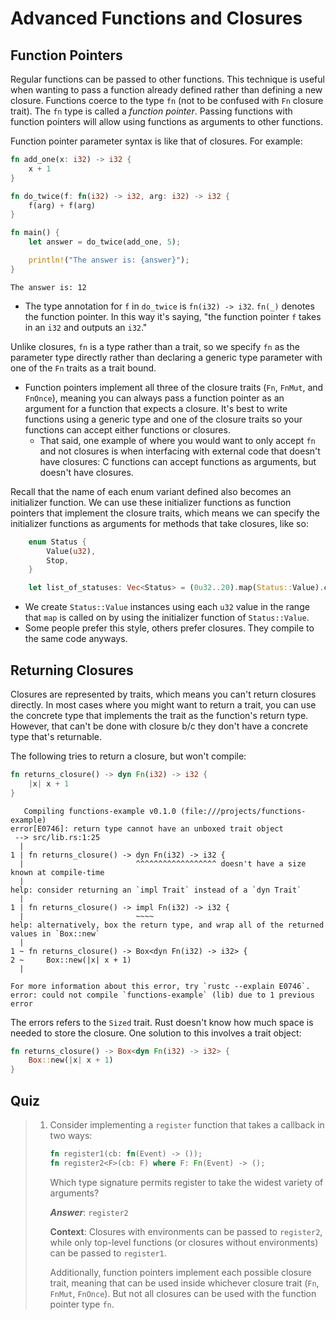 # Advanced Functions and Closures

## Function Pointers

Regular functions can be passed to other functions. This technique is useful when wanting to pass a
function already defined rather than defining a new closure. Functions coerce to the type `fn` (not
to be confused with `Fn` closure trait). The `fn` type is called a *function pointer*. Passing
functions with function pointers will allow using functions as arguments to other functions.

Function pointer parameter syntax is like that of closures. For example:

```rust
fn add_one(x: i32) -> i32 {
    x + 1
}

fn do_twice(f: fn(i32) -> i32, arg: i32) -> i32 {
    f(arg) + f(arg)
}

fn main() {
    let answer = do_twice(add_one, 5);

    println!("The answer is: {answer}");
}
```
```
The answer is: 12
```

- The type annotation for `f` in `do_twice` is `fn(i32) -> i32`. `fn(_)` denotes the function
  pointer. In this way it's saying, "the function pointer `f` takes in an `i32` and outputs an
  `i32`."

Unlike closures, `fn` is a type rather than a trait, so we specify `fn` as the parameter type
directly rather than declaring a generic type parameter with one of the `Fn` traits as a trait
bound.

- Function pointers implement all three of the closure traits (`Fn`, `FnMut`, and `FnOnce`), meaning
  you can always pass a function pointer as an argument for a function that expects a closure. It's
  best to write functions using a generic type and one of the closure traits so your functions can
  accept either functions or closures.
  - That said, one example of where you would want to only accept `fn` and not closures is when
    interfacing with external code that doesn't have closures: C functions can accept functions as
    arguments, but doesn't have closures.

Recall that the name of each enum variant defined also becomes an initializer function. We can use
these initializer functions as function pointers that implement the closure traits, which means we
can specify the initializer functions as arguments for methods that take closures, like so:

```rust
    enum Status {
        Value(u32),
        Stop,
    }

    let list_of_statuses: Vec<Status> = (0u32..20).map(Status::Value).collect();
```

- We create `Status::Value` instances using each `u32` value in the range that `map` is called on by
  using the initializer function of `Status::Value`.
- Some people prefer this style, others prefer closures. They compile to the same code anyways.

## Returning Closures

Closures are represented by traits, which means you can't return closures directly. In most cases
where you might want to return a trait, you can use the concrete type that implements the trait as
the function's return type. However, that can't be done with closure b/c they don't have a concrete
type that's returnable.

The following tries to return a closure, but won't compile:

```rust
fn returns_closure() -> dyn Fn(i32) -> i32 {
    |x| x + 1
}
```
```$ cargo build
   Compiling functions-example v0.1.0 (file:///projects/functions-example)
error[E0746]: return type cannot have an unboxed trait object
 --> src/lib.rs:1:25
  |
1 | fn returns_closure() -> dyn Fn(i32) -> i32 {
  |                         ^^^^^^^^^^^^^^^^^^ doesn't have a size known at compile-time
  |
help: consider returning an `impl Trait` instead of a `dyn Trait`
  |
1 | fn returns_closure() -> impl Fn(i32) -> i32 {
  |                         ~~~~
help: alternatively, box the return type, and wrap all of the returned values in `Box::new`
  |
1 ~ fn returns_closure() -> Box<dyn Fn(i32) -> i32> {
2 ~     Box::new(|x| x + 1)
  |

For more information about this error, try `rustc --explain E0746`.
error: could not compile `functions-example` (lib) due to 1 previous error
```

The errors refers to the `Sized` trait. Rust doesn't know how much space is needed to store the
closure. One solution to this involves a trait object:

```rust
fn returns_closure() -> Box<dyn Fn(i32) -> i32> {
    Box::new(|x| x + 1)
}
```

## Quiz

> 1. Consider implementing a `register` function that takes a callback in two ways:
>    
>    ```rust
>    fn register1(cb: fn(Event) -> ());
>    fn register2<F>(cb: F) where F: Fn(Event) -> ();
>    ```
>    
>    Which type signature permits register to take the widest variety of arguments?
>    
>    ***Answer***: `register2`
>    
>    **Context**: Closures with environments can be passed to `register2`, while only top-level
>    functions (or closures without environments) can be passed to `register1`.
>    
>    Additionally, function pointers implement each possible closure trait, meaning that can be used
>    inside whichever closure trait (`Fn`, `FnMut`, `FnOnce`). But not all closures can be used with
>    the function pointer type `fn`.
